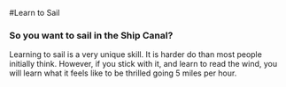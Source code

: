 #Learn to Sail

### So you want to sail in the Ship Canal? 

Learning to sail is a very unique skill. It is harder do than most people initially think.
However, if you stick with it, and learn to read the wind, you will learn what it feels like to be
thrilled going 5 miles per hour. 

